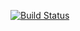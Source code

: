 [![Build Status](https://travis-ci.org/ilya89forrails/flashcards.svg?branch=master)](https://travis-ci.org/ilya89forrails/flashcards)